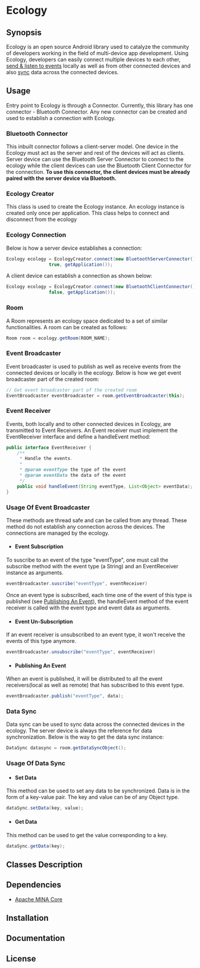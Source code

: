 # Ecology

## Synopsis

Ecology is an open source Android library used to catalyze the community of developers working in the field of multi-device app development. Using Ecology, developers can easily connect multiple devices to each other, [send & listen to events](#event-broadcaster) locally as well as from other connected devices and also [sync](#data-sync) data across the connected devices.

## Usage

Entry point to Ecology is through a Connector. Currently, this library has one connector - Bluetooth Connector. Any new connector can be created and used to establish a connection with Ecology.

### Bluetooth Connector

This inbuilt connector follows a client-server model. One device in the Ecology must act as the server and rest of the devices will act as clients. Server device can use the Bluetooth Server Connector to connect to the ecology while the client devices can use the Bluetooth Client Connector for the connection. **To use this connector, the client devices must be already paired with the server device via Bluetooth.**

### Ecology Creator

This class is used to create the Ecology instance. An ecology instance is created only once per application. This class helps to connect and disconnect from the ecology

### Ecology Connection

Below is how a server device establishes a connection:

```java
Ecology ecology = EcologyCreator.connect(new BluetoothServerConnector(), this, "Phone", 
                true, getApplication());
```

A client device can establish a connection as shown below:

```java
Ecology ecology = EcologyCreator.connect(new BluetoothClientConnector(), this, "Watch",
                false, getApplication());
```

### Room

A Room represents an ecology space dedicated to a set of similar functionalities. A room can be created as follows:

```java
Room room = ecology.getRoom(ROOM_NAME);
```

### Event Broadcaster

Event broadcaster is used to publish as well as receive events from the connected devices or locally in the ecology. Below is how we get event broadcaster part of the created room:

```java
// Get event broadcaster part of the created room
EventBroadcaster eventBroadcaster = room.getEventBroadcaster(this);
```

### Event Receiver

Events, both locally and to other connected devices in Ecology, are transmitted to Event Receivers. An Event receiver must implement the EventReceiver interface and define a handleEvent method:

```java
public interface EventReceiver {
    /**
     * Handle the events.
     *
     * @param eventType the type of the event
     * @param eventData the data of the event
     */
    public void handleEvent(String eventType, List<Object> eventData);
}
```

### Usage Of Event Broadcaster

These methods are thread safe and can be called from any thread. These method do not establish any connection across the devices. The connections are managed by the ecology.

- #### Event Subscription

To suscribe to an event of the type "eventType", one must call the subscribe method with the event type (a String) and an EventReceiver instance as arguments.

```java
eventBroadcaster.suscribe("eventType", eventReceiver)
```
Once an event type is subscribed, each time one of the event of this type is published (see [Publishing An Event](#publishing-an-event)), the handleEvent method of the event receiver is called with the event type and event data as arguments.

- #### Event Un-Subscription

If an event receiver is unsubscribed to an event type, it won't receive the events of this type anymore.

```java
eventBroadcaster.unsubscribe("eventType", eventReceiver)
```

- #### Publishing An Event

When an event is published, it will be distributed to all the event receivers(local as well as remote) that has subscribed to this event type.

```java
eventBroadcaster.publish("eventType", data);
```
### Data Sync

Data sync can be used to sync data across the connected devices in the ecology. The server device is always the reference for data synchronization. Below is the way to get the data sync instance:

```java
DataSync datasync = room.getDataSyncObject();
```

### Usage Of Data Sync

- #### Set Data

This method can be used to set any data to be synchronized. Data is in the form of a key-value pair. The key and value can be of any Object type.

```java
dataSync.setData(key, value);
```
- #### Get Data

This method can be used to get the value corresponding to a key. 

```java
dataSync.getData(key);
```

## Classes Description

## Dependencies

- [Apache MINA Core](https://mvnrepository.com/artifact/org.apache.mina/mina-core/3.0.0-M2)

## Installation

## Documentation

## License
